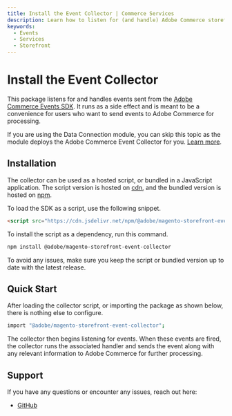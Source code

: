 ```yaml
---
title: Install the Event Collector | Commerce Services
description: Learn how to listen for (and handle) Adobe Commerce storefront events emitted by the events SDK.
keywords:
  - Events
  - Services
  - Storefront
---
```


# Install the Event Collector

This package listens for and handles events sent from the [Adobe Commerce Events SDK](../sdk/index.md). It runs as a side effect and is meant to be a convenience for users who want to send events to Adobe Commerce for processing.

<InlineAlert variant="info" slots="text"/>

If you are using the Data Connection module, you can skip this topic as the module deploys the Adobe Commerce Event Collector for you. [Learn more](https://experienceleague.adobe.com/en/docs/commerce/data-connection/fundamentals/connect-data#data-collection).

## Installation

The collector can be used as a hosted script, or bundled in a JavaScript application. The script version is hosted on [cdn](https://cdn.jsdelivr.net/npm/@adobe/magento-storefront-event-collector@1/dist/index.js), and the bundled version is hosted on [npm](https://www.npmjs.com/package/@adobe/magento-storefront-event-collector).

To load the SDK as a script, use the following snippet.

```html
<script src="https://cdn.jsdelivr.net/npm/@adobe/magento-storefront-event-collector@1/dist/index.js"></script>
```

To install the script as a dependency, run this command.

```bash
npm install @adobe/magento-storefront-event-collector
```

<InlineAlert variant="info" slots="text"/>

To avoid any issues, make sure you keep the script or bundled version up to date with the latest release.

## Quick Start

After loading the collector script, or importing the package as shown below, there is nothing else to configure.

```bash
import "@adobe/magento-storefront-event-collector";
```

The collector then begins listening for events. When these events are fired, the collector runs the associated handler and sends the event along with any relevant information to Adobe Commerce for further processing.

## Support

If you have any questions or encounter any issues, reach out here:

- [GitHub](https://github.com/adobe/commerce-events)

